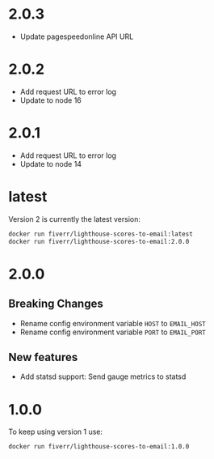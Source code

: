 # 2.0.3

- Update pagespeedonline API URL

# 2.0.2

- Add request URL to error log
- Update to node 16

# 2.0.1

- Add request URL to error log
- Update to node 14

# latest
Version 2 is currently the latest version:
```bash
docker run fiverr/lighthouse-scores-to-email:latest
docker run fiverr/lighthouse-scores-to-email:2.0.0
```

# 2.0.0

## Breaking Changes
- Rename config environment variable `HOST` to `EMAIL_HOST`
- Rename config environment variable `PORT` to `EMAIL_PORT`

## New features
- Add statsd support: Send gauge metrics to statsd

# 1.0.0
To keep using version 1 use:
```bash
docker run fiverr/lighthouse-scores-to-email:1.0.0
```
